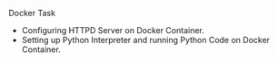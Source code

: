  Docker Task

- Configuring HTTPD Server on Docker Container.
- Setting up Python Interpreter and running Python Code on Docker Container.

